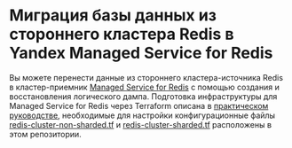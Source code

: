 # Миграция базы данных из стороннего кластера Redis в Yandex Managed Service for Redis

Вы можете перенести данные из стороннего кластера-источника Redis в кластер-приемник [Managed Service for Redis](https://yandex.cloud/ru/docs/managed-redis) с помощью создания и восстановления логического дампа. Подготовка инфраструктуры для Managed Service for Redis через Terraform описана в [практическом руководстве](https://yandex.cloud/ru/docs/tutorials/dataplatform/redis-data-migration), необходимые для настройки конфигурационные файлы [redis-cluster-non-sharded.tf](redis-cluster-non-sharded.tf) и [redis-cluster-sharded.tf](redis-cluster-sharded.tf) расположены в этом репозитории.
